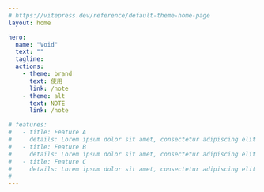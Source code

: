 ```yaml
---
# https://vitepress.dev/reference/default-theme-home-page
layout: home

hero:
  name: "Void"
  text: ""
  tagline: 
  actions:
    - theme: brand
      text: 使用
      link: /note
    - theme: alt
      text: NOTE
      link: /note

# features:
#   - title: Feature A
#     details: Lorem ipsum dolor sit amet, consectetur adipiscing elit
#   - title: Feature B
#     details: Lorem ipsum dolor sit amet, consectetur adipiscing elit
#   - title: Feature C
#     details: Lorem ipsum dolor sit amet, consectetur adipiscing elit
#
---
```

